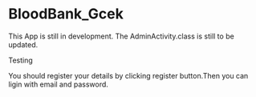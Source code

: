 # BloodBank_Gcek
This App is still in development.
The AdminActivity.class is still to be updated.


Testing

You should register your details by clicking register button.Then you can ligin with email and password.

